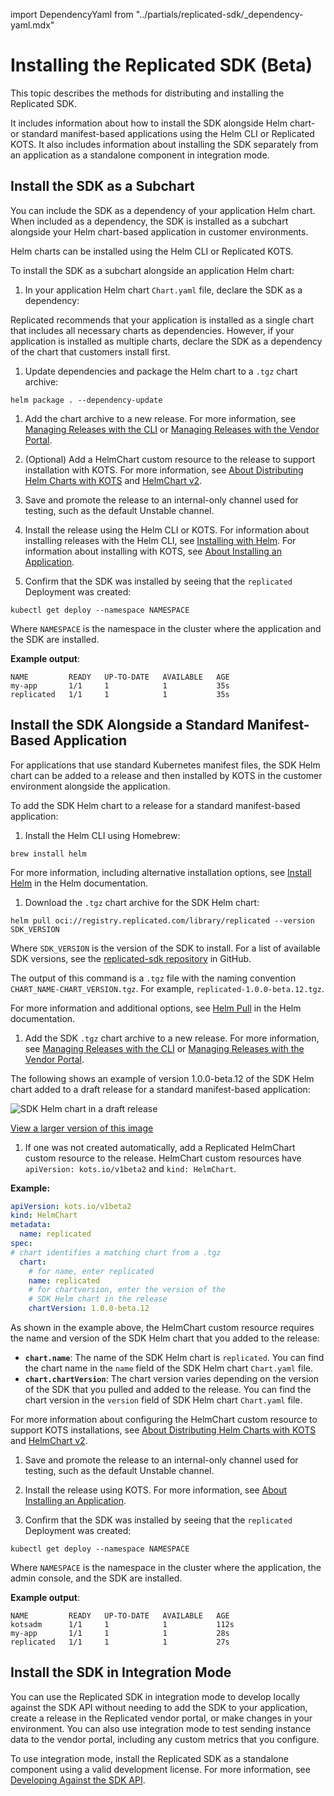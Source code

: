 import DependencyYaml from "../partials/replicated-sdk/_dependency-yaml.mdx"

# Installing the Replicated SDK (Beta)

This topic describes the methods for distributing and installing the Replicated SDK.

It includes information about how to install the SDK alongside Helm chart- or standard manifest-based applications using the Helm CLI or Replicated KOTS. It also includes information about installing the SDK separately from an application as a standalone component in integration mode.

## Install the SDK as a Subchart

You can include the SDK as a dependency of your application Helm chart. When included as a dependency, the SDK is installed as a subchart alongside your Helm chart-based application in customer environments.

Helm charts can be installed using the Helm CLI or Replicated KOTS.

To install the SDK as a subchart alongside an application Helm chart:

1. In your application Helm chart `Chart.yaml` file, declare the SDK as a dependency:

  <DependencyYaml/>

  Replicated recommends that your application is installed as a single chart that includes all necessary charts as dependencies. However, if your application is installed as multiple charts, declare the SDK as a dependency of the chart that customers install first.

1. Update dependencies and package the Helm chart to a `.tgz` chart archive:

  ```
  helm package . --dependency-update
  ```

1. Add the chart archive to a new release. For more information, see [Managing Releases with the CLI](/vendor/releases-creating-cli) or [Managing Releases with the Vendor Portal](/vendor/releases-creating-releases).

1. (Optional) Add a HelmChart custom resource to the release to support installation with KOTS. For more information, see [About Distributing Helm Charts with KOTS](/vendor/helm-native-about) and [HelmChart v2](/reference/custom-resource-helmchart-v2).

1. Save and promote the release to an internal-only channel used for testing, such as the default Unstable channel.

1. Install the release using the Helm CLI or KOTS. For information about installing releases with the Helm CLI, see [Installing with Helm](/vendor/install-with-helm). For information about installing with KOTS, see [About Installing an Application](/enterprise/installing-overview).

1. Confirm that the SDK was installed by seeing that the `replicated` Deployment was created:

  ```
  kubectl get deploy --namespace NAMESPACE
  ```
  Where `NAMESPACE` is the namespace in the cluster where the application and the SDK are installed. 

  **Example output**:

  ```
  NAME         READY   UP-TO-DATE   AVAILABLE   AGE
  my-app       1/1     1            1           35s
  replicated   1/1     1            1           35s
  ```

## Install the SDK Alongside a Standard Manifest-Based Application

For applications that use standard Kubernetes manifest files, the SDK Helm chart can be added to a release and then installed by KOTS in the customer environment alongside the application.

To add the SDK Helm chart to a release for a standard manifest-based application:

1. Install the Helm CLI using Homebrew:

  ```
  brew install helm
  ```
  For more information, including alternative installation options, see [Install Helm](https://helm.sh/docs/intro/install/) in the Helm documentation.

1. Download the `.tgz` chart archive for the SDK Helm chart:

  ```
  helm pull oci://registry.replicated.com/library/replicated --version SDK_VERSION
  ```
  Where `SDK_VERSION` is the version of the SDK to install. For a list of available SDK versions, see the [replicated-sdk repository](https://github.com/replicatedhq/replicated-sdk/tags) in GitHub.

  The output of this command is a `.tgz` file with the naming convention `CHART_NAME-CHART_VERSION.tgz`. For example, `replicated-1.0.0-beta.12.tgz`.

  For more information and additional options, see [Helm Pull](https://helm.sh/docs/helm/helm_pull/) in the Helm documentation.

1. Add the SDK `.tgz` chart archive to a new release. For more information, see [Managing Releases with the CLI](/vendor/releases-creating-cli) or [Managing Releases with the Vendor Portal](/vendor/releases-creating-releases).

  The following shows an example of version 1.0.0-beta.12 of the SDK Helm chart added to a draft release for a standard manifest-based application:

  ![SDK Helm chart in a draft release](/images/sdk-kots-release.png)
  
  [View a larger version of this image](/images/sdk-kots-release.png)

1. If one was not created automatically, add a Replicated HelmChart custom resource to the release. HelmChart custom resources have `apiVersion: kots.io/v1beta2` and `kind: HelmChart`. 

  **Example:**
  
  ```yaml
  apiVersion: kots.io/v1beta2
  kind: HelmChart
  metadata:
    name: replicated
  spec:
  # chart identifies a matching chart from a .tgz
    chart:
      # for name, enter replicated
      name: replicated
      # for chartversion, enter the version of the
      # SDK Helm chart in the release
      chartVersion: 1.0.0-beta.12
  ```

  As shown in the example above, the HelmChart custom resource requires the name and version of the SDK Helm chart that you added to the release:
   * **`chart.name`**: The name of the SDK Helm chart is `replicated`. You can find the chart name in the `name` field of the SDK Helm chart `Chart.yaml` file.
   * **`chart.chartVersion`**: The chart version varies depending on the version of the SDK that you pulled and added to the release. You can find the chart version in the `version` field of SDK Helm chart `Chart.yaml` file.

  For more information about configuring the HelmChart custom resource to support KOTS installations, see [About Distributing Helm Charts with KOTS](/vendor/helm-native-about) and [HelmChart v2](/reference/custom-resource-helmchart-v2).

1. Save and promote the release to an internal-only channel used for testing, such as the default Unstable channel.

1. Install the release using KOTS. For more information, see [About Installing an Application](/enterprise/installing-overview).

1. Confirm that the SDK was installed by seeing that the `replicated` Deployment was created:

  ```
  kubectl get deploy --namespace NAMESPACE
  ```
  Where `NAMESPACE` is the namespace in the cluster where the application, the admin console, and the SDK are installed. 

  **Example output**:

  ```
  NAME         READY   UP-TO-DATE   AVAILABLE   AGE
  kotsadm      1/1     1            1           112s
  my-app       1/1     1            1           28s
  replicated   1/1     1            1           27s
  ```

## Install the SDK in Integration Mode

You can use the Replicated SDK in integration mode to develop locally against the SDK API without needing to add the SDK to your application, create a release in the Replicated vendor portal, or make changes in your environment. You can also use integration mode to test sending instance data to the vendor portal, including any custom metrics that you configure.

To use integration mode, install the Replicated SDK as a standalone component using a valid development license. For more information, see [Developing Against the SDK API](/vendor/replicated-sdk-development).

